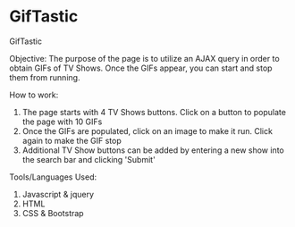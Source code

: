 # GifTastic

GifTastic

Objective:
The purpose of the page is to utilize an AJAX query in order to obtain GIFs of TV Shows. Once the GIFs appear, you can start and stop them from running.


How to work:
1. The page starts with 4 TV Shows buttons. Click on a button to populate the page with 10 GIFs
2. Once the GIFs are populated, click on an image to make it run. Click again to make the GIF stop
3. Additional TV Show buttons can be added by entering a new show into the search bar and clicking 'Submit'

Tools/Languages Used:
1. Javascript & jquery
2. HTML
3. CSS & Bootstrap